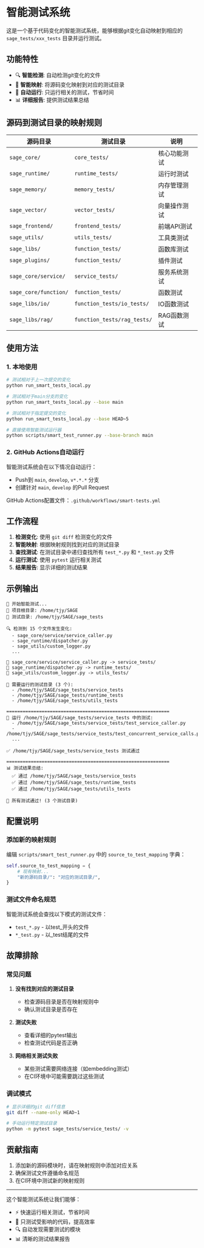 # 智能测试系统

这是一个基于代码变化的智能测试系统，能够根据git变化自动映射到相应的 `sage_tests/xxx_tests` 目录并运行测试。

## 功能特性

- 🔍 **智能检测**: 自动检测git变化的文件
- 📁 **智能映射**: 将源码变化映射到对应的测试目录
- 🧪 **自动运行**: 只运行相关的测试，节省时间
- 📊 **详细报告**: 提供测试结果总结

## 源码到测试目录的映射规则

| 源码目录 | 测试目录 | 说明 |
|----------|----------|------|
| `sage_core/` | `core_tests/` | 核心功能测试 |
| `sage_runtime/` | `runtime_tests/` | 运行时测试 |
| `sage_memory/` | `memory_tests/` | 内存管理测试 |
| `sage_vector/` | `vector_tests/` | 向量操作测试 |
| `sage_frontend/` | `frontend_tests/` | 前端API测试 |
| `sage_utils/` | `utils_tests/` | 工具类测试 |
| `sage_libs/` | `function_tests/` | 函数库测试 |
| `sage_plugins/` | `function_tests/` | 插件测试 |
| `sage_core/service/` | `service_tests/` | 服务系统测试 |
| `sage_core/function/` | `function_tests/` | 函数测试 |
| `sage_libs/io/` | `function_tests/io_tests/` | IO函数测试 |
| `sage_libs/rag/` | `function_tests/rag_tests/` | RAG函数测试 |

## 使用方法

### 1. 本地使用

```bash
# 测试相对于上一次提交的变化
python run_smart_tests_local.py

# 测试相对于main分支的变化  
python run_smart_tests_local.py --base main

# 测试相对于指定提交的变化
python run_smart_tests_local.py --base HEAD~5

# 直接使用智能测试运行器
python scripts/smart_test_runner.py --base-branch main
```

### 2. GitHub Actions自动运行

智能测试系统会在以下情况自动运行：
- Push到 `main`, `develop`, `v*.*.*` 分支
- 创建针对 `main`, `develop` 的Pull Request

GitHub Actions配置文件：`.github/workflows/smart-tests.yml`

## 工作流程

1. **检测变化**: 使用 `git diff` 检测变化的文件
2. **智能映射**: 根据映射规则找到对应的测试目录
3. **查找测试**: 在测试目录中递归查找所有 `test_*.py` 和 `*_test.py` 文件
4. **运行测试**: 使用 `pytest` 运行相关测试
5. **结果报告**: 显示详细的测试结果

## 示例输出

```
🚀 开始智能测试...
📂 项目根目录: /home/tjy/SAGE
📂 测试目录: /home/tjy/SAGE/sage_tests

🔍 检测到 15 个文件发生变化:
  - sage_core/service/service_caller.py
  - sage_runtime/dispatcher.py
  - sage_utils/custom_logger.py
  ...

📁 sage_core/service/service_caller.py -> service_tests/
📁 sage_runtime/dispatcher.py -> runtime_tests/
📁 sage_utils/custom_logger.py -> utils_tests/

🎯 需要运行的测试目录 (3 个):
  - /home/tjy/SAGE/sage_tests/service_tests
  - /home/tjy/SAGE/sage_tests/runtime_tests
  - /home/tjy/SAGE/sage_tests/utils_tests

============================================================
🧪 运行 /home/tjy/SAGE/sage_tests/service_tests 中的测试:
  - /home/tjy/SAGE/sage_tests/service_tests/test_service_caller.py
  - /home/tjy/SAGE/sage_tests/service_tests/test_concurrent_service_calls.py
  ...

✅ /home/tjy/SAGE/sage_tests/service_tests 测试通过

============================================================
📊 测试结果总结:
  ✅ 通过 /home/tjy/SAGE/sage_tests/service_tests
  ✅ 通过 /home/tjy/SAGE/sage_tests/runtime_tests
  ✅ 通过 /home/tjy/SAGE/sage_tests/utils_tests

🎉 所有测试通过! (3 个测试目录)
```

## 配置说明

### 添加新的映射规则

编辑 `scripts/smart_test_runner.py` 中的 `source_to_test_mapping` 字典：

```python
self.source_to_test_mapping = {
    # 现有映射...
    "新的源码目录/": "对应的测试目录/",
}
```

### 测试文件命名规范

智能测试系统会查找以下模式的测试文件：
- `test_*.py` - 以test_开头的文件
- `*_test.py` - 以_test结尾的文件

## 故障排除

### 常见问题

1. **没有找到对应的测试目录**
   - 检查源码目录是否在映射规则中
   - 确认测试目录是否存在

2. **测试失败**
   - 查看详细的pytest输出
   - 检查测试代码是否正确

3. **网络相关测试失败**
   - 某些测试需要网络连接（如embedding测试）
   - 在CI环境中可能需要跳过这些测试

### 调试模式

```bash
# 显示详细的git diff信息
git diff --name-only HEAD~1

# 手动运行特定测试目录
python -m pytest sage_tests/service_tests/ -v
```

## 贡献指南

1. 添加新的源码模块时，请在映射规则中添加对应关系
2. 确保测试文件遵循命名规范
3. 在CI环境中测试新的映射规则

---

这个智能测试系统让我们能够：
- ⚡ 快速运行相关测试，节省时间
- 🎯 只测试受影响的代码，提高效率  
- 🔍 自动发现需要测试的模块
- 📊 清晰的测试结果报告
